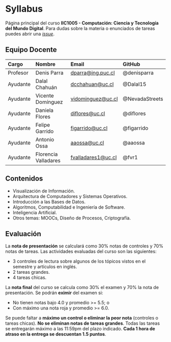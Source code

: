 # Syllabus
Página principal del curso **IIC1005 - Computación: Ciencia y Tecnología del Mundo Digital**.
Para dudas sobre la materia o enunciados de tareas puedes abrir una [*issue*](https://github.com/Exploratorio-DCC-PUC/Syllabus/issues).


## Equipo Docente
| Cargo    | Nombre               | Email              | GitHub         |
| :------- | :------------------- | :----------------- | :------------- |
| Profesor | Denis Parra          | dparra@ing.puc.cl  | @denisparra    |
| Ayudante | Dalal Chahuán        | dcchahuan@uc.cl    | @Dalal15       |
| Ayudante | Vicente Domínguez    | vidominguez@uc.cl  | @NevadaStreets |
| Ayudante | Daniela Flores       | diflores@uc.cl     | @diflores      |
| Ayudante | Felipe Garrido       | figarrido@uc.cl    | @figarrido     |
| Ayudante | Antonio Ossa         | aaossa@uc.cl       | @aaossa        |
| Ayudante | Florencia Valladares | fvalladares1@uc.cl | @fvr1          |


## Contenidos
- Visualización de Información.
- Arquitectura de Computadores y Sistemas Operativos.
- Introducción a las Bases de Datos.
- Algoritmos, Computabilidad e Ingeniería de Software.
- Inteligencia Artificial.
- Otros temas: MOOCs, Diseño de Procesos, Criptografía.


## Evaluación
La **nota de presentación** se calculará como 30% notas de controles y 70% notas de tareas. Las actividades evaluadas del curso son las siguientes:
- 3 controles de lectura sobre algunos de los tópicos vistos en el semestre y artículos en inglés.
- 2 tareas grandes.
- 4 tareas chicas.

La **nota final** del curso se calcula como 30% el examen y 70% la nota de presentación. Se podrán **eximir** del examen si:
- No tienen notas bajo 4.0 y promedio  >= 5.5; o
- Con máximo una nota roja y promedio >= 6.0.

Se puede faltar a **máximo un control o eliminar la peor nota** (controles o tareas chicas). **No se eliminan notas de tareas grandes**.
Todas las tareas se entregarán máximo a las 11:59pm del plazo indicado. **Cada 1 hora de atraso en la entrega se descuentan 1.5 puntos**.
